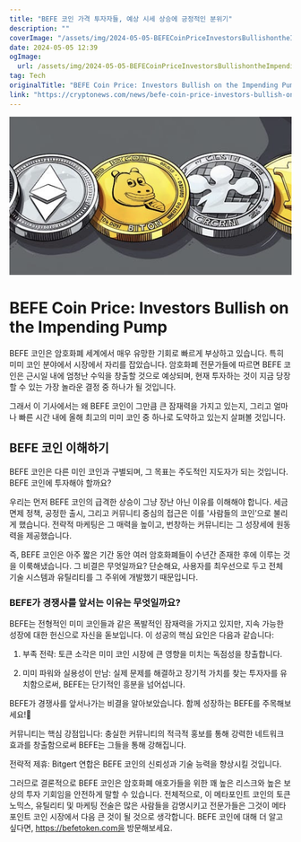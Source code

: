 ```yaml
---
title: "BEFE 코인 가격 투자자들, 예상 시세 상승에 긍정적인 분위기"
description: ""
coverImage: "/assets/img/2024-05-05-BEFECoinPriceInvestorsBullishontheImpendingPump_thumbnail.png"
date: 2024-05-05 12:39
ogImage: 
  url: /assets/img/2024-05-05-BEFECoinPriceInvestorsBullishontheImpendingPump_thumbnail.png
tag: Tech
originalTitle: "BEFE Coin Price: Investors Bullish on the Impending Pump"
link: "https://cryptonews.com/news/befe-coin-price-investors-bullish-on-the-impending-pump.htm"
---
```



![BEFE Coin Price: Investors Bullish on the Impending Pump](/assets/img/2024-05-05-BEFECoinPriceInvestorsBullishontheImpendingPump_thumbnail.png)

# BEFE Coin Price: Investors Bullish on the Impending Pump

BEFE 코인은 암호화폐 세계에서 매우 유망한 기회로 빠르게 부상하고 있습니다. 특히 미미 코인 분야에서 시장에서 자리를 잡았습니다. 암호화폐 전문가들에 따르면 BEFE 코인은 근시일 내에 엄청난 수익을 창출할 것으로 예상되며, 현재 투자하는 것이 지금 당장 할 수 있는 가장 놀라운 결정 중 하나가 될 것입니다.

그래서 이 기사에서는 왜 BEFE 코인이 그만큼 큰 잠재력을 가지고 있는지, 그리고 얼마나 빠른 시간 내에 올해 최고의 미미 코인 중 하나로 도약하고 있는지 살펴볼 것입니다.



## BEFE 코인 이해하기

BEFE 코인은 다른 미인 코인과 구별되며, 그 목표는 주도적인 지도자가 되는 것입니다. BEFE 코인에 투자해야 할까요?

우리는 먼저 BEFE 코인의 급격한 상승이 그냥 장난 아닌 이유를 이해해야 합니다. 세금 면제 정책, 공정한 출시, 그리고 커뮤니티 중심의 접근은 이를 '사람들의 코인’으로 불리게 했습니다. 전략적 마케팅은 그 매력을 높이고, 번창하는 커뮤니티는 그 성장세에 원동력을 제공했습니다.

즉, BEFE 코인은 아주 짧은 기간 동안 여러 암호화폐들이 수년간 존재한 후에 이루는 것을 이룩해냈습니다. 그 비결은 무엇일까요? 단순해요, 사용자를 최우선으로 두고 전체 기술 시스템과 유틸리티를 그 주위에 개발했기 때문입니다.



### BEFE가 경쟁사를 앞서는 이유는 무엇일까요?

BEFE는 전형적인 미미 코인들과 같은 폭발적인 잠재력을 가지고 있지만, 지속 가능한 성장에 대한 헌신으로 자신을 돋보입니다. 이 성공의 핵심 요인은 다음과 같습니다:

1. 부족 전략: 토큰 소각은 미미 코인 시장에 큰 영향을 미치는 독점성을 창출합니다.

2. 미미 파워와 실용성이 만남: 실제 문제를 해결하고 장기적 가치를 찾는 투자자를 유치함으로써, BEFE는 단기적인 흥분을 넘어섭니다.

BEFE가 경쟁사를 앞서나가는 비결을 알아보았습니다. 함께 성장하는 BEFE를 주목해보세요!🚀



커뮤니티는 핵심 강점입니다: 충실한 커뮤니티의 적극적 홍보를 통해 강력한 네트워크 효과를 창출함으로써 BEFE는 그들을 통해 강해집니다.

전략적 제휴: Bitgert 연합은 BEFE 코인의 신뢰성과 기술 능력을 향상시킬 것입니다.

그러므로 결론적으로 BEFE 코인은 암호화폐 애호가들을 위한 꽤 높은 리스크와 높은 보상의 투자 기회임을 안전하게 말할 수 있습니다. 전체적으로, 이 메타포인트 코인의 토큰노믹스, 유틸리티 및 마케팅 전술은 많은 사람들을 감명시키고 전문가들은 그것이 메타포인트 코인 시장에서 다음 큰 것이 될 것으로 생각합니다. BEFE 코인에 대해 더 알고 싶다면, https://befetoken.com을 방문해보세요.